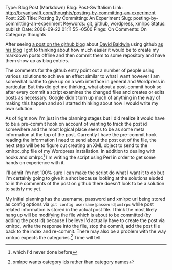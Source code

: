 Type: Blog Post (Markdown)
Blog: Post-Swiftalism
Link: http://bryanjswift.com/thoughts/posting-by-committing-an-experiment
Post: 228
Title: Posting By Committing: An Experiment
Slug: posting-by-committing-an-experiment
Keywords: git, github, wordpress, xmlrpc
Status: publish
Date: 2008-09-22 01:11:55 -0500
Pings: On
Comments: On
Category: thoughts

After seeing [a post on the github blog][1] about [David Baldwin][2] using github [as his blog][3] I got to thinking about how much easier it would be to create my markdown posts offline and then commit them to some repository and have them show up as blog entries.

[1]: http://github.com/blog/164-use-github-as-your-blog
[2]: http://github.com/bilson
[3]: http://github.com/bilson/blog/tree/master

The comments for the github entry point out a number of people using various solutions to achieve an effect similar to what I want however I am somewhat loathe to give up on a web interface in general and Wordpress in particular. But this did get me thinking, what about a post-commit hook so after every commit a script examines the changed files and creates or edits posts as necessary. Google didn't turn up much of anything in the way of making this happen and so I started thinking about how I would write my own solution.

As of right now I'm just in the planning stages but I did realize it would have to be a pre-commit hook on account of wanting to track the post id somewhere and the most logical place seems to be as some meta information at the top of the post. Currently I have the pre-commit hook reading the information I need to send about the post out of the file, the next step will be to figure out creating an XML object to send to the xmlrpc.php file of my Wordpress installation. In addition to dealing with hooks and xmlrpc[^1]  I'm writing the script using Perl in order to get some hands on experience with it.

I'll admit I'm not 100% sure I can make the script do what I want it to do but I'm certainly going to give it a shot because looking at the solutions eluded to in the comments of the post on github there doesn't look to be a solution to satisfy me yet.

My initial planning has the username, password and xmlrpc url being stored as config options via `git config username|password|xmlrpc` while post related information is stored in the actual post file. I think the most likely hang up will be modifying the file which is about to be committed (by adding the post id) because I believe I'd actually have to create the post via xmlrpc, write the response into the file, stop the commit, add the post file back to the index and re-commit. There may also be a problem with the way xmlrpc expects the categories.[^3] Time will tell.

[^1]: which I'd never done before
[^2]: title, categories, tags, post id, content
[^3]: xmlrpc wants category ids rather than category names
